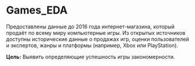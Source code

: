 # Games_EDA

Предоставлены данные до 2016 года интернет-магазина, который продаёт по всему миру компьютерные игры. Из открытых источников доступны исторические данные о продажах игр, оценки пользователей и экспертов, жанры и платформы (например, Xbox или PlayStation).

**Цель:** Выявить определяющие успешность игры закономерности. 
